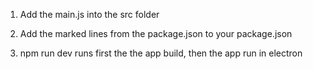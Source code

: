 1. Add the main.js into the src folder
2. Add the marked lines from the package.json to your package.json 

3. npm run dev runs first the the app build, then the app run in electron
